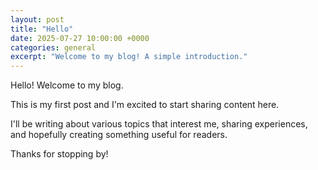 ```yaml
---
layout: post
title: "Hello"
date: 2025-07-27 10:00:00 +0000
categories: general
excerpt: "Welcome to my blog! A simple introduction."
---
```


Hello! Welcome to my blog.

This is my first post and I'm excited to start sharing content here.

<!--more-->

I'll be writing about various topics that interest me, sharing experiences, and hopefully creating something useful for readers.

Thanks for stopping by!
